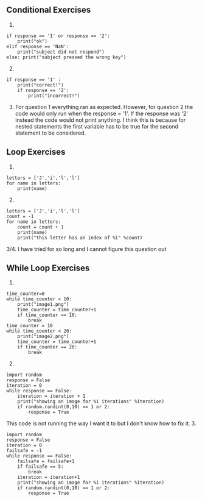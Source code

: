 ## Conditional Exercises
1. 
```
if response == '1' or response == '2':
    print("ok")
elif response == 'NaN':
    print("subject did not respond")
else: print("subject pressed the wrong key")
```

2.
```
if response == '1' :
    print("correct!")
    if response == '2':
        print("incorrect!")
```
3. For question 1 everything ran as expected.  However, for question 2 the code would only run when the response = '1'. If the response was '2' instead the code would not print anything.  I think this is because for nested statements the first variable has to be true for the second statement to be considered.
## Loop Exercises
1.
```
letters = ['J','i','l','l']
for name in letters:
    print(name)
```
2.
```
letters = ['J','i','l','l']
count = -1
for name in letters:
    count = count + 1
    print(name)
    print("this letter has an index of %i" %count)
```
3/4. I have tried for so long and I cannot figure this question out
## While Loop Exercises
1.
```
time_counter=0
while time_counter < 10:
    print("image1.png")
    time_counter = time_counter+1
    if time_counter == 10:
        break
time_counter = 10
while time_counter < 20:
    print("image2.png")
    time_counter = time_counter+1
    if time_counter == 20:
        break
```
2.
```
import random
response = False
iteration = 0
while response == False:
    iteration = iteration + 1
    print("showing an image for %i iterations" %iteration)
    if random.randint(0,10) == 1 or 2:
        response = True
```
This code is not running the way I want it to but I don't know how to fix it.
3.
```
import random
response = False
iteration = 0
failsafe = -1
while response == False:
    failsafe = failsafe+1
    if failsafe == 5:
        break
    iteration = iteration+1
    print("showing an image for %i iterations" %iteration)
    if random.randint(0,10) == 1 or 2:
        response = True
```
